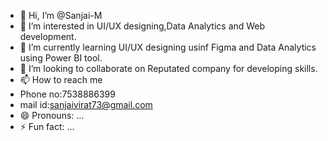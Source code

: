 - 👋 Hi, I’m @Sanjai-M
- 👀 I’m interested in UI/UX designing,Data Analytics and Web development.
- 🌱 I’m currently learning UI/UX designing usinf Figma and Data Analytics using Power BI tool.
- 💞️ I’m looking to collaborate on Reputated company for developing skills.
- 📫 How to reach me
- Phone no:7538886399
- mail id:sanjaivirat73@gmail.com
- 😄 Pronouns: ...
- ⚡ Fun fact: ...

<!---
Sanjai-M/Sanjai-M is a ✨ special ✨ repository because its `README.md` (this file) appears on your GitHub profile.
You can click the Preview link to take a look at your changes.
--->
